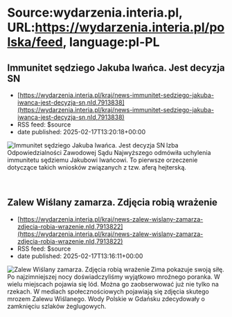# Source:wydarzenia.interia.pl, URL:https://wydarzenia.interia.pl/polska/feed, language:pl-PL

## Immunitet sędziego Jakuba Iwańca. Jest decyzja SN
 - [https://wydarzenia.interia.pl/kraj/news-immunitet-sedziego-jakuba-iwanca-jest-decyzja-sn,nId,7913838](https://wydarzenia.interia.pl/kraj/news-immunitet-sedziego-jakuba-iwanca-jest-decyzja-sn,nId,7913838)
 - RSS feed: $source
 - date published: 2025-02-17T13:20:18+00:00

<p><a href="https://wydarzenia.interia.pl/kraj/news-immunitet-sedziego-jakuba-iwanca-jest-decyzja-sn,nId,7913838"><img src="https://i.iplsc.com/immunitet-sedziego-jakuba-iwanca-jest-decyzja-sn/000KM6U47VXY5SI9-C321.jpg" alt="Immunitet sędziego Jakuba Iwańca. Jest decyzja SN" align="left" /></a>Izba Odpowiedzialności Zawodowej Sądu Najwyższego odmówiła uchylenia immunitetu sędziemu Jakubowi Iwańcowi. To pierwsze orzeczenie dotyczące takich wniosków związanych z tzw. aferą hejterską.</p><br clear="all" />

## Zalew Wiślany zamarza. Zdjęcia robią wrażenie
 - [https://wydarzenia.interia.pl/kraj/news-zalew-wislany-zamarza-zdjecia-robia-wrazenie,nId,7913822](https://wydarzenia.interia.pl/kraj/news-zalew-wislany-zamarza-zdjecia-robia-wrazenie,nId,7913822)
 - RSS feed: $source
 - date published: 2025-02-17T13:16:11+00:00

<p><a href="https://wydarzenia.interia.pl/kraj/news-zalew-wislany-zamarza-zdjecia-robia-wrazenie,nId,7913822"><img src="https://i.iplsc.com/zalew-wislany-zamarza-zdjecia-robia-wrazenie/000KM6RZP6NT46I4-C321.jpg" alt="Zalew Wiślany zamarza. Zdjęcia robią wrażenie" align="left" /></a>Zima pokazuje swoją siłę. Po najzimniejszej nocy doświadczyliśmy wyjątkowo mroźnego poranka. W wielu miejscach pojawia się lód. Można go zaobserwować już nie tylko na rzekach. W mediach społecznościowych pojawiają się zdjęcia skutego mrozem Zalewu Wiślanego. Wody Polskie w Gdańsku zdecydowały o zamknięciu szlaków żeglugowych.</p><br clear="all" />

